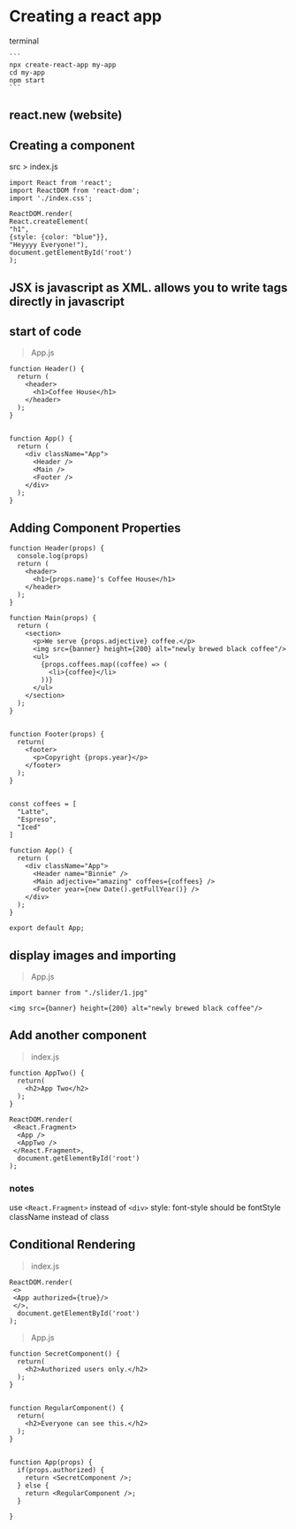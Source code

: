 # Creating a react app

  terminal
  
	```
	npx create-react-app my-app
	cd my-app
	npm start
	```
  
  
## react.new (website)
  
## Creating a component
  src > index.js
  
   ```
  import React from 'react';
  import ReactDOM from 'react-dom';
  import './index.css';

  ReactDOM.render(
  React.createElement(
  "h1", 
  {style: {color: "blue"}}, 
  "Heyyyy Everyone!"),
  document.getElementById('root')
  );
  ```
  
  
## JSX is javascript as XML. allows you to write tags directly in javascript

## start of code

> App.js

```
function Header() {
  return (
    <header>
      <h1>Coffee House</h1>
    </header>
  );
}


function App() {
  return (
    <div className="App">
      <Header />
      <Main />
      <Footer />
    </div>
  );
}
```


## Adding Component Properties

```
function Header(props) {
  console.log(props)
  return (
    <header>
      <h1>{props.name}'s Coffee House</h1>
    </header>
  );
}

function Main(props) {
  return (
    <section>
      <p>We serve {props.adjective} coffee.</p>
      <img src={banner} height={200} alt="newly brewed black coffee"/>
      <ul>
        {props.coffees.map((coffee) => (
          <li>{coffee}</li>
        ))}
      </ul>
    </section>
  );
}


function Footer(props) {
  return(
    <footer>
      <p>Copyright {props.year}</p>
    </footer>
  );
}


const coffees = [
  "Latte",
  "Espreso",
  "Iced"
]

function App() {
  return (
    <div className="App">
      <Header name="Binnie" />
      <Main adjective="amazing" coffees={coffees} />
      <Footer year={new Date().getFullYear()} />
    </div>
  );
}

export default App;
```

## display images and importing

> App.js

```
import banner from "./slider/1.jpg"

<img src={banner} height={200} alt="newly brewed black coffee"/>
```


## Add another component

> index.js

```
function AppTwo() {
  return(
    <h2>App Two</h2>
  );
}

ReactDOM.render(
 <React.Fragment>
  <App />
  <AppTwo />
 </React.Fragment>,
  document.getElementById('root')
);
```

### notes
use ```<React.Fragment>``` instead of ```<div>```
style: font-style should be fontStyle
className instead of class


## Conditional Rendering

> index.js

```
ReactDOM.render(
 <>
 <App authorized={true}/>
 </>,
  document.getElementById('root')
);
```

> App.js

```
function SecretComponent() {
  return(
    <h2>Authorized users only.</h2>
  );
}


function RegularComponent() {
  return(
    <h2>Everyone can see this.</h2>
  );
}


function App(props) {
  if(props.authorized) {
    return <SecretComponent />;
  } else {
    return <RegularComponent />;
  }
  
}
```
